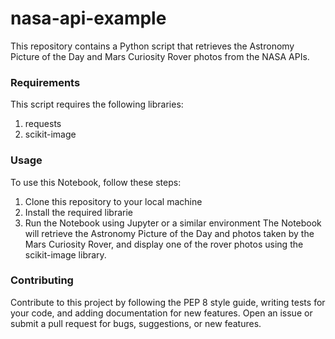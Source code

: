 # nasa-api-example
This repository contains a Python script that retrieves the Astronomy Picture of the Day and Mars Curiosity Rover photos from the NASA APIs.

### Requirements
This script requires the following libraries:

1. requests
2. scikit-image

### Usage
To use this Notebook, follow these steps:

1. Clone this repository to your local machine
2. Install the required librarie
3. Run the Notebook using Jupyter or a similar environment
The Notebook will retrieve the Astronomy Picture of the Day and photos taken by the Mars Curiosity Rover, and display one of the rover photos using the scikit-image library.

### Contributing
Contribute to this project by following the PEP 8 style guide, writing tests for your code, and adding documentation for new features. Open an issue or submit a pull request for bugs, suggestions, or new features.
